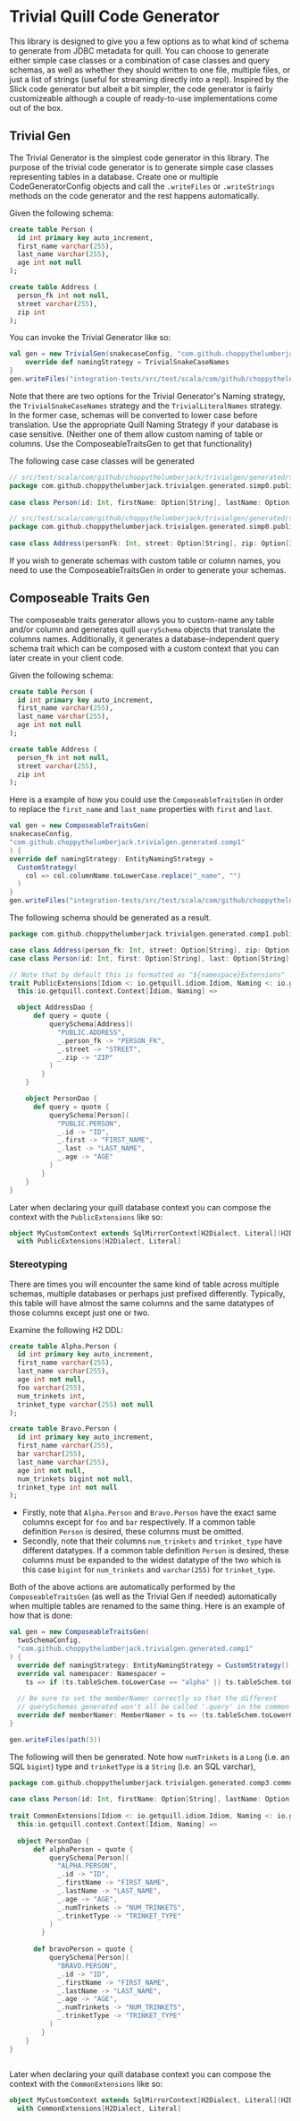 # Trivial Quill Code Generator

This library is designed to give you a few options as to what kind of 
schema to generate from JDBC metadata for quill. You can choose to generate
either simple case classes or a combination of case classes and query schemas,
as well as whether they should written to one file, multiple files, or
just a list of strings (useful for streaming directly into a repl).
Inspired by the Slick code generator but albeit a bit simpler,
the code generator is fairly customizeable although a couple of
ready-to-use implementations come out of the box. 

## Trivial Gen

The Trivial Generator is the simplest code generator in this library. 
The purpose of the trivial code generator is to generate simple case classes representing tables
in a database. Create one or multiple CodeGeneratorConfig objects
and call the `.writeFiles` or `.writeStrings` methods
on the code generator and the rest happens automatically.

Given the following schema:
````sql
create table Person (
  id int primary key auto_increment,
  first_name varchar(255),
  last_name varchar(255),
  age int not null
);

create table Address (
  person_fk int not null,
  street varchar(255),
  zip int
);
````


You can invoke the Trivial Generator like so:

````scala
val gen = new TrivialGen(snakecaseConfig, "com.github.choppythelumberjack.trivialgen.generated.simp0") {
    override def namingStrategy = TrivialSnakeCaseNames
}
gen.writeFiles("integration-tests/src/test/scala/com/github/choppythelumberjack/trivialgen/generated/simp0")
````

Note that there are two options for the Trivial Generator's Naming strategy, the `TrivialSnakeCaseNames` strategy
and the `TrivialLiteralNames` strategy. In the former case, schemas will
be converted to lower case before translation. Use the appropriate Quill Naming Strategy
if your database is case sensitive. (Neither one of them allow custom naming of table or columns. Use the
ComposeableTraitsGen to get that functionality)

The following case case classes will be generated
````scala
// src/test/scala/com/github/choppythelumberjack/trivialgen/generated/simp0/public/Person.scala
package com.github.choppythelumberjack.trivialgen.generated.simp0.public
  
case class Person(id: Int, firstName: Option[String], lastName: Option[String], age: Int)
````

````scala
// src/test/scala/com/github/choppythelumberjack/trivialgen/generated/simp0/public/Address.scala
package com.github.choppythelumberjack.trivialgen.generated.simp0.public
  
case class Address(personFk: Int, street: Option[String], zip: Option[Int])
````


If you wish to generate schemas with custom table or column names, you need to use the ComposeableTraitsGen
in order to generate your schemas.

## Composeable Traits Gen

The composeable traits generator allows you to custom-name any table and/or column and generates
quill `querySchema` objects that translate the columns names. Additionally, it generates a 
database-independent query schema trait which can be composed with a custom context
that you can later create in your client code.

Given the following schema:
````sql
create table Person (
  id int primary key auto_increment,
  first_name varchar(255),
  last_name varchar(255),
  age int not null
);

create table Address (
  person_fk int not null,
  street varchar(255),
  zip int
);
````

Here is a example of how you could use the `ComposeableTraitsGen` in order to replace the
`first_name` and `last_name` properties with `first` and `last`.

````scala
val gen = new ComposeableTraitsGen(
snakecaseConfig,
"com.github.choppythelumberjack.trivialgen.generated.comp1"
) {
override def namingStrategy: EntityNamingStrategy =
  CustomStrategy(
    col => col.columnName.toLowerCase.replace("_name", "")
  )
}
gen.writeFiles("integration-tests/src/test/scala/com/github/choppythelumberjack/trivialgen/generated/comp1")
````
 

The following schema should be generated as a result.
````scala
package com.github.choppythelumberjack.trivialgen.generated.comp1.public

case class Address(person_fk: Int, street: Option[String], zip: Option[Int])
case class Person(id: Int, first: Option[String], last: Option[String], age: Int)

// Note that by default this is formatted as "${namespace}Extensions"
trait PublicExtensions[Idiom <: io.getquill.idiom.Idiom, Naming <: io.getquill.NamingStrategy] {
  this:io.getquill.context.Context[Idiom, Naming] =>

  object AddressDao {
      def query = quote {
          querySchema[Address](
            "PUBLIC.ADDRESS",
            _.person_fk -> "PERSON_FK",
            _.street -> "STREET",
            _.zip -> "ZIP"
          )
        }
    }

    object PersonDao {
      def query = quote {
          querySchema[Person](
            "PUBLIC.PERSON",
            _.id -> "ID",
            _.first -> "FIRST_NAME",
            _.last -> "LAST_NAME",
            _.age -> "AGE"
          )
        }
    }
}
````

Later when declaring your quill database context you can compose the context with
the `PublicExtensions` like so:
````scala
object MyCustomContext extends SqlMirrorContext[H2Dialect, Literal](H2Dialect, Literal)
  with PublicExtensions[H2Dialect, Literal]
````


### Stereotyping
There are times you will encounter the same kind of table across multiple schemas, multiple databases
or perhaps just prefixed differently. Typically, this table will have almost the same columns
and the same datatypes of those columns except just one or two.

Examine the following H2 DDL:
````sql
create table Alpha.Person (
  id int primary key auto_increment,
  first_name varchar(255),
  last_name varchar(255),
  age int not null,
  foo varchar(255),
  num_trinkets int,
  trinket_type varchar(255) not null
);

create table Bravo.Person (
  id int primary key auto_increment,
  first_name varchar(255),
  bar varchar(255),
  last_name varchar(255),
  age int not null,
  num_trinkets bigint not null,
  trinket_type int not null
);
````

 * Firstly, note that `Alpha.Person` and `Bravo.Person` have the exact same columns except for `foo` and `bar` respectively.
   If a common table definition `Person` is desired, these columns must be omitted.
 * Secondly, note that their columns `num_trinkets` and `trinket_type` have different datatypes.
   If a common table definition `Person` is desired, these columns must be expanded to the widest
   datatype of the two which is this case `bigint` for `num_trinkets` and `varchar(255)` for `trinket_type`.  

Both of the above actions are automatically performed by the `ComposeableTraitsGen`
(as well as the Trivial Gen if needed) automatically when multiple tables are renamed to the same thing.
Here is an example of how that is done:

````scala
val gen = new ComposeableTraitsGen(
  twoSchemaConfig, 
  "com.github.choppythelumberjack.trivialgen.generated.comp1"
) {
  override def namingStrategy: EntityNamingStrategy = CustomStrategy()
  override val namespacer: Namespacer =
    ts => if (ts.tableSchem.toLowerCase == "alpha" || ts.tableSchem.toLowerCase == "bravo") "common" else ts.tableSchem.toLowerCase
    
  // Be sure to set the memberNamer correctly so that the different
  // querySchemas generated won't all be called '.query' in the common object.
  override def memberNamer: MemberNamer = ts => (ts.tableSchem.toLowerCase + ts.tableName.snakeToUpperCamel)
}

gen.writeFiles(path(3))
````

The following will then be generated. Note how `numTrinkets` is a `Long` (i.e. an SQL `bigint`) type and `trinketType` is a `String`
(i.e. an SQL varchar),

````scala
package com.github.choppythelumberjack.trivialgen.generated.comp3.common
  
case class Person(id: Int, firstName: Option[String], lastName: Option[String], age: Int, numTrinkets: Option[Long], trinketType: String)
  
trait CommonExtensions[Idiom <: io.getquill.idiom.Idiom, Naming <: io.getquill.NamingStrategy] {
  this:io.getquill.context.Context[Idiom, Naming] =>
  
  object PersonDao {
      def alphaPerson = quote {
          querySchema[Person](
            "ALPHA.PERSON",
            _.id -> "ID",
            _.firstName -> "FIRST_NAME",
            _.lastName -> "LAST_NAME",
            _.age -> "AGE",
            _.numTrinkets -> "NUM_TRINKETS",
            _.trinketType -> "TRINKET_TYPE"
          )
        }
  
      def bravoPerson = quote {
          querySchema[Person](
            "BRAVO.PERSON",
            _.id -> "ID",
            _.firstName -> "FIRST_NAME",
            _.lastName -> "LAST_NAME",
            _.age -> "AGE",
            _.numTrinkets -> "NUM_TRINKETS",
            _.trinketType -> "TRINKET_TYPE"
          )
        }
    }
}
 
````

Later when declaring your quill database context you can compose the context with
the `CommonExtensions` like so:
````scala
object MyCustomContext extends SqlMirrorContext[H2Dialect, Literal](H2Dialect, Literal)
  with CommonExtensions[H2Dialect, Literal]
````